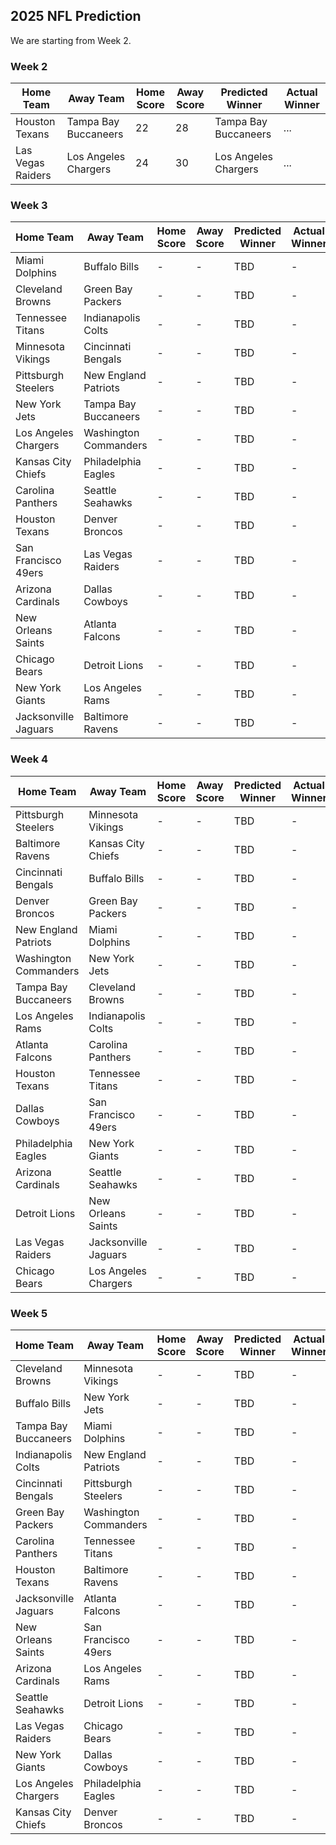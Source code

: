 ## 2025 NFL Prediction

We are starting from Week 2.

### Week 2
| Home Team | Away Team | Home Score | Away Score | Predicted Winner | Actual Winner |
|-----------|-----------|------------|------------|------------------|--------------|
| Houston Texans | Tampa Bay Buccaneers | 22 | 28 | Tampa Bay Buccaneers | ... |
| Las Vegas Raiders | Los Angeles Chargers | 24 | 30 | Los Angeles Chargers | ... |

### Week 3
| Home Team | Away Team | Home Score | Away Score | Predicted Winner | Actual Winner |
|-----------|-----------|------------|------------|------------------|--------------|
| Miami Dolphins | Buffalo Bills | - | - | TBD | - |
| Cleveland Browns | Green Bay Packers | - | - | TBD | - |
| Tennessee Titans | Indianapolis Colts | - | - | TBD | - |
| Minnesota Vikings | Cincinnati Bengals | - | - | TBD | - |
| Pittsburgh Steelers | New England Patriots | - | - | TBD | - |
| New York Jets | Tampa Bay Buccaneers | - | - | TBD | - |
| Los Angeles Chargers | Washington Commanders | - | - | TBD | - |
| Kansas City Chiefs | Philadelphia Eagles | - | - | TBD | - |
| Carolina Panthers | Seattle Seahawks | - | - | TBD | - |
| Houston Texans | Denver Broncos | - | - | TBD | - |
| San Francisco 49ers | Las Vegas Raiders | - | - | TBD | - |
| Arizona Cardinals | Dallas Cowboys | - | - | TBD | - |
| New Orleans Saints | Atlanta Falcons | - | - | TBD | - |
| Chicago Bears | Detroit Lions | - | - | TBD | - |
| New York Giants | Los Angeles Rams | - | - | TBD | - |
| Jacksonville Jaguars | Baltimore Ravens | - | - | TBD | - |

### Week 4
| Home Team | Away Team | Home Score | Away Score | Predicted Winner | Actual Winner |
|-----------|-----------|------------|------------|------------------|--------------|
| Pittsburgh Steelers | Minnesota Vikings | - | - | TBD | - |
| Baltimore Ravens | Kansas City Chiefs | - | - | TBD | - |
| Cincinnati Bengals | Buffalo Bills | - | - | TBD | - |
| Denver Broncos | Green Bay Packers | - | - | TBD | - |
| New England Patriots | Miami Dolphins | - | - | TBD | - |
| Washington Commanders | New York Jets | - | - | TBD | - |
| Tampa Bay Buccaneers | Cleveland Browns | - | - | TBD | - |
| Los Angeles Rams | Indianapolis Colts | - | - | TBD | - |
| Atlanta Falcons | Carolina Panthers | - | - | TBD | - |
| Houston Texans | Tennessee Titans | - | - | TBD | - |
| Dallas Cowboys | San Francisco 49ers | - | - | TBD | - |
| Philadelphia Eagles | New York Giants | - | - | TBD | - |
| Arizona Cardinals | Seattle Seahawks | - | - | TBD | - |
| Detroit Lions | New Orleans Saints | - | - | TBD | - |
| Las Vegas Raiders | Jacksonville Jaguars | - | - | TBD | - |
| Chicago Bears | Los Angeles Chargers | - | - | TBD | - |

### Week 5
| Home Team | Away Team | Home Score | Away Score | Predicted Winner | Actual Winner |
|-----------|-----------|------------|------------|------------------|--------------|
| Cleveland Browns | Minnesota Vikings | - | - | TBD | - |
| Buffalo Bills | New York Jets | - | - | TBD | - |
| Tampa Bay Buccaneers | Miami Dolphins | - | - | TBD | - |
| Indianapolis Colts | New England Patriots | - | - | TBD | - |
| Cincinnati Bengals | Pittsburgh Steelers | - | - | TBD | - |
| Green Bay Packers | Washington Commanders | - | - | TBD | - |
| Carolina Panthers | Tennessee Titans | - | - | TBD | - |
| Houston Texans | Baltimore Ravens | - | - | TBD | - |
| Jacksonville Jaguars | Atlanta Falcons | - | - | TBD | - |
| New Orleans Saints | San Francisco 49ers | - | - | TBD | - |
| Arizona Cardinals | Los Angeles Rams | - | - | TBD | - |
| Seattle Seahawks | Detroit Lions | - | - | TBD | - |
| Las Vegas Raiders | Chicago Bears | - | - | TBD | - |
| New York Giants | Dallas Cowboys | - | - | TBD | - |
| Los Angeles Chargers | Philadelphia Eagles | - | - | TBD | - |
| Kansas City Chiefs | Denver Broncos | - | - | TBD | - |
